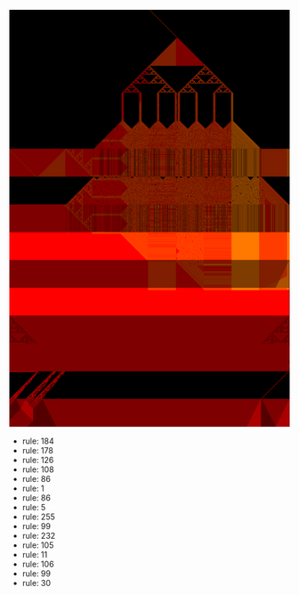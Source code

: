 ![photo](./output.png) 
 * rule: 184
* rule: 178
* rule: 126
* rule: 108
* rule: 86
* rule: 1
* rule: 86
* rule: 5
* rule: 255
* rule: 99
* rule: 232
* rule: 105
* rule: 11
* rule: 106
* rule: 99
* rule: 30
